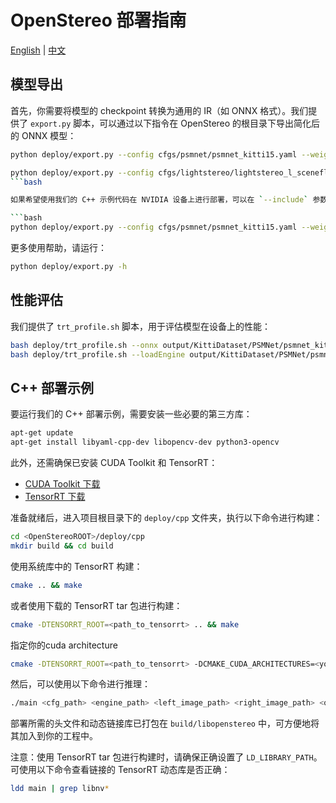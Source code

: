# OpenStereo 部署指南

[English](README.md) | [中文](README.zh.md)

## 模型导出

首先，你需要将模型的 checkpoint 转换为通用的 IR（如 ONNX 格式）。我们提供了 `export.py` 脚本，可以通过以下指令在 OpenStereo 的根目录下导出简化后的 ONNX 模型：

```bash
python deploy/export.py --config cfgs/psmnet/psmnet_kitti15.yaml --weights output/KittiDataset/PSMNet/psmnet_kitti15/default/ckpt/checkpoint_epoch_0.pth --device 0 --simplify --half --include onnx
```

```bash
python deploy/export.py --config cfgs/lightstereo/lightstereo_l_sceneflow_general.yaml --weights premodels/StereoAnything-LightStereo_L.pt --device 0 --simplify --half --include onnx
```bash

如果希望使用我们的 C++ 示例代码在 NVIDIA 设备上进行部署，可以在 `--include` 参数后添加 `engine` 以导出 TensorRT 的 IR：

```bash
python deploy/export.py --config cfgs/psmnet/psmnet_kitti15.yaml --weights output/KittiDataset/PSMNet/psmnet_kitti15/default/ckpt/checkpoint_epoch_0.pth --device 0 --simplify --half --include onnx engine
```

更多使用帮助，请运行：

```bash
python deploy/export.py -h
```

## 性能评估

我们提供了 `trt_profile.sh` 脚本，用于评估模型在设备上的性能：

```bash
bash deploy/trt_profile.sh --onnx output/KittiDataset/PSMNet/psmnet_kitti15/default/ckpt/checkpoint_epoch_0.onnx --fp16 --verbose
bash deploy/trt_profile.sh --loadEngine output/KittiDataset/PSMNet/psmnet_kitti15/default/ckpt/checkpoint_epoch_0.engine --fp16 --verbose
```

## C++ 部署示例

要运行我们的 C++ 部署示例，需要安装一些必要的第三方库：

```bash
apt-get update
apt-get install libyaml-cpp-dev libopencv-dev python3-opencv
```

此外，还需确保已安装 CUDA Toolkit 和 TensorRT：

- [CUDA Toolkit 下载](https://developer.nvidia.com/cuda-downloads)
- [TensorRT 下载](https://developer.nvidia.com/tensorrt)

准备就绪后，进入项目根目录下的 `deploy/cpp` 文件夹，执行以下命令进行构建：

```bash
cd <OpenStereoROOT>/deploy/cpp
mkdir build && cd build
```

使用系统库中的 TensorRT 构建：

```bash
cmake .. && make
```

或者使用下载的 TensorRT tar 包进行构建：

```bash
cmake -DTENSORRT_ROOT=<path_to_tensorrt> .. && make
```

指定你的cuda architecture
```bash
cmake -DTENSORRT_ROOT=<path_to_tensorrt> -DCMAKE_CUDA_ARCHITECTURES=<your_cuda_architecture> .. && make
```

然后，可以使用以下命令进行推理：

```bash
./main <cfg_path> <engine_path> <left_image_path> <right_image_path> <options>
```

部署所需的头文件和动态链接库已打包在 `build/libopenstereo` 中，可方便地将其加入到你的工程中。

注意：使用 TensorRT tar 包进行构建时，请确保正确设置了 `LD_LIBRARY_PATH`。可使用以下命令查看链接的 TensorRT 动态库是否正确：

```bash
ldd main | grep libnv*
```

